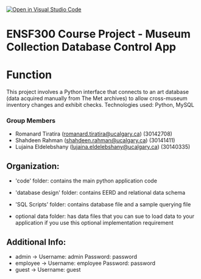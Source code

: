 [![Open in Visual Studio Code](https://classroom.github.com/assets/open-in-vscode-c66648af7eb3fe8bc4f294546bfd86ef473780cde1dea487d3c4ff354943c9ae.svg)](https://classroom.github.com/online_ide?assignment_repo_id=9500106&assignment_repo_type=AssignmentRepo)
# ENSF300 Course Project - Museum Collection Database Control App 

# Function

This project involves a Python interface that connects to an art database (data acquired manually from The Met archives) to allow cross-museum inventory changes and exhibit checks. Technologies used: Python, MySQL

### Group Members
 - Romanard Tiratira (romanard.tiratira@ucalgary.ca) (30142708)
 - Shahdeen Rahman (shahdeen.rahman@ucalgary.ca) (30141411)
 - Lujaina Eldelebshany (lujaina.eldelebshany@ucalgary.ca) (30140335)

## Organization:
- 'code' folder: contains the main python application code
- 'database design' folder: contains EERD and relational data schema
- 'SQL Scripts' folder: contains database file and a sample querying file

- optional data folder: has data files that you can sue to load data to your application if you use this optional implementation requirement

## Additional Info:
- admin    -> Username: admin     Password: password
- employee -> Username: employee  Password: password
- guest    -> Username: guest
